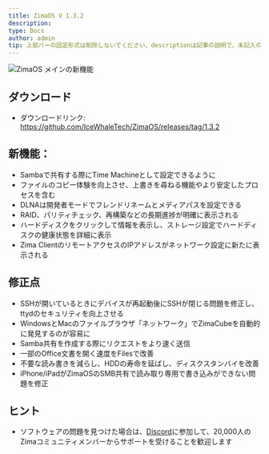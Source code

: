 ```yaml
---
title: ZimaOS V 1.3.2
description: 
type: Docs
author: admin
tip: 上部バーの固定形式は削除しないでください、descriptionは記事の説明で、未記入の場合は内容の最初の段落の文字が切り取られます
---
```

![ZimaOS メインの新機能](https://manage.icewhale.io/api/static/docs/1739443346582_image.png)


## ダウンロード
* ダウンロードリンク: https://github.com/IceWhaleTech/ZimaOS/releases/tag/1.3.2

## 新機能：
* Sambaで共有する際にTime Machineとして設定できるように
* ファイルのコピー体験を向上させ、上書きを尋ねる機能やより安定したプロセスを含む
* DLNAは開発者モードでフレンドリネームとメディアパスを設定できる
* RAID、パリティチェック、再構築などの長期進捗が明確に表示される
* ハードディスクをクリックして情報を表示し、ストレージ設定でハードディスクの健康状態を詳細に表示
* Zima ClientのリモートアクセスのIPアドレスがネットワーク設定に新たに表示される


## 修正点
* SSHが開いているときにデバイスが再起動後にSSHが閉じる問題を修正し、ttydのセキュリティを向上させる
* WindowsとMacのファイルブラウザ「ネットワーク」でZimaCubeを自動的に発見するのが容易に
* Samba共有を作成する際にリクエストをより速く送信
* 一部のOffice文書を開く速度をFilesで改善
* 不要な読み書きを減らし、HDDの寿命を延ばし、ディスクスタンバイを改善
* iPhone/iPadがZimaOSのSMB共有で読み取り専用で書き込みができない問題を修正
## ヒント
- ソフトウェアの問題を見つけた場合は、[Discord](https://zimaboard.com/discord)に参加して、20,000人のZimaコミュニティメンバーからサポートを受けることを歓迎します